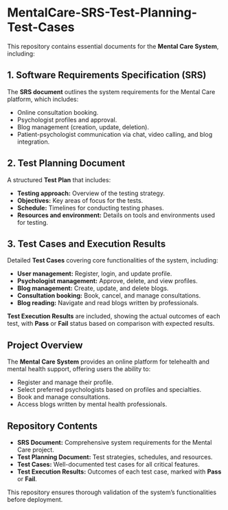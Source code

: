 # MentalCare-SRS-Test-Planning-Test-Cases

This repository contains essential documents for the **Mental Care System**, including:

## 1. Software Requirements Specification (SRS)

The **SRS document** outlines the system requirements for the Mental Care platform, which includes:

- Online consultation booking.
- Psychologist profiles and approval.
- Blog management (creation, update, deletion).
- Patient-psychologist communication via chat, video calling, and blog integration.

## 2. Test Planning Document

A structured **Test Plan** that includes:

- **Testing approach:** Overview of the testing strategy.
- **Objectives:** Key areas of focus for the tests.
- **Schedule:** Timelines for conducting testing phases.
- **Resources and environment:** Details on tools and environments used for testing.

## 3. Test Cases and Execution Results

Detailed **Test Cases** covering core functionalities of the system, including:

- **User management:** Register, login, and update profile.
- **Psychologist management:** Approve, delete, and view profiles.
- **Blog management:** Create, update, and delete blogs.
- **Consultation booking:** Book, cancel, and manage consultations.
- **Blog reading:** Navigate and read blogs written by professionals.

**Test Execution Results** are included, showing the actual outcomes of each test, with **Pass** or **Fail** status based on comparison with expected results.

## Project Overview

The **Mental Care System** provides an online platform for telehealth and mental health support, offering users the ability to:

- Register and manage their profile.
- Select preferred psychologists based on profiles and specialties.
- Book and manage consultations.
- Access blogs written by mental health professionals.

## Repository Contents

- **SRS Document:** Comprehensive system requirements for the Mental Care project.
- **Test Planning Document:** Test strategies, schedules, and resources.
- **Test Cases:** Well-documented test cases for all critical features.
- **Test Execution Results:** Outcomes of each test case, marked with **Pass** or **Fail**.

This repository ensures thorough validation of the system’s functionalities before deployment.
